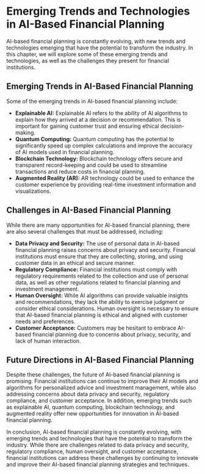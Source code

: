Emerging Trends and Technologies in AI-Based Financial Planning
=================================================================================================

AI-based financial planning is constantly evolving, with new trends and technologies emerging that have the potential to transform the industry. In this chapter, we will explore some of these emerging trends and technologies, as well as the challenges they present for financial institutions.

Emerging Trends in AI-Based Financial Planning
----------------------------------------------

Some of the emerging trends in AI-based financial planning include:

* **Explainable AI:** Explainable AI refers to the ability of AI algorithms to explain how they arrived at a decision or recommendation. This is important for gaining customer trust and ensuring ethical decision-making.
* **Quantum Computing:** Quantum computing has the potential to significantly speed up complex calculations and improve the accuracy of AI models used in financial planning.
* **Blockchain Technology:** Blockchain technology offers secure and transparent record-keeping and could be used to streamline transactions and reduce costs in financial planning.
* **Augmented Reality (AR):** AR technology could be used to enhance the customer experience by providing real-time investment information and visualizations.

Challenges in AI-Based Financial Planning
-----------------------------------------

While there are many opportunities for AI-based financial planning, there are also several challenges that must be addressed, including:

* **Data Privacy and Security:** The use of personal data in AI-based financial planning raises concerns about privacy and security. Financial institutions must ensure that they are collecting, storing, and using customer data in an ethical and secure manner.
* **Regulatory Compliance:** Financial institutions must comply with regulatory requirements related to the collection and use of personal data, as well as other regulations related to financial planning and investment management.
* **Human Oversight:** While AI algorithms can provide valuable insights and recommendations, they lack the ability to exercise judgment or consider ethical considerations. Human oversight is necessary to ensure that AI-based financial planning is ethical and aligned with customer needs and preferences.
* **Customer Acceptance:** Customers may be hesitant to embrace AI-based financial planning due to concerns about privacy, security, and lack of human interaction.

Future Directions in AI-Based Financial Planning
------------------------------------------------

Despite these challenges, the future of AI-based financial planning is promising. Financial institutions can continue to improve their AI models and algorithms for personalized advice and investment management, while also addressing concerns about data privacy and security, regulatory compliance, and customer acceptance. In addition, emerging trends such as explainable AI, quantum computing, blockchain technology, and augmented reality offer new opportunities for innovation in AI-based financial planning.

In conclusion, AI-based financial planning is constantly evolving, with emerging trends and technologies that have the potential to transform the industry. While there are challenges related to data privacy and security, regulatory compliance, human oversight, and customer acceptance, financial institutions can address these challenges by continuing to innovate and improve their AI-based financial planning strategies and techniques.
